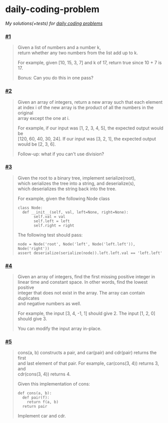 # daily-coding-problem
*My solutions(+tests) for [daily coding problems](https://dailycodingproblem.com/)*

### [#1](https://github.com/PticaGovorun/daily-coding-problem/blob/master/%231/index.js)
> Given a list of numbers and a number k,  
> return whether any two numbers from the list add up to k.  
>
> For example, given [10, 15, 3, 7] and k of 17, return true since 10 + 7 is 17.  
>
> Bonus: Can you do this in one pass?

### [#2](https://github.com/PticaGovorun/daily-coding-problem/blob/master/%232/index.js)
> Given an array of integers, return a new array such that each element  
> at index i of the new array is the product of all the numbers in the original  
> array except the one at i.
> 
> For example, if our input was [1, 2, 3, 4, 5], the expected output would be  
> [120, 60, 40, 30, 24]. If our input was [3, 2, 1], the expected output  
> would be [2, 3, 6].
> 
>  Follow-up: what if you can't use division?

### [#3](https://github.com/PticaGovorun/daily-coding-problem/blob/master/%233/index.js)
> Given the root to a binary tree, implement serialize(root),  
> which serializes the tree into a string, and deserialize(s),  
> which deserializes the string back into the tree.  
>
> For example, given the following Node class  
> ```
> class Node:  
>   def __init__(self, val, left=None, right=None):  
>        self.val = val  
>        self.left = left  
>        self.right = right  
> ```
> The following test should pass:
> ```
> node = Node('root', Node('left', Node('left.left')), Node('right'))  
> assert deserialize(serialize(node)).left.left.val == 'left.left'
> ```

### [#4](https://github.com/PticaGovorun/daily-coding-problem/blob/master/%234/index.js)
> Given an array of integers, find the first missing positive integer in  
> linear time and constant space. In other words, find the lowest positive  
> integer that does not exist in the array. The array can contain duplicates  
> and negative numbers as well.  
>
> For example, the input [3, 4, -1, 1] should give 2. The input [1, 2, 0]  
> should give 3.  
>
> You can modify the input array in-place.  

### [#5](https://github.com/PticaGovorun/daily-coding-problem/blob/master/%235/index.js)
> cons(a, b) constructs a pair, and car(pair) and cdr(pair) returns the first  
> and last element of that pair. For example, car(cons(3, 4)) returns 3, and  
> cdr(cons(3, 4)) returns 4.  
>
> Given this implementation of cons:  
>```
> def cons(a, b):
>   def pair(f):
>     return f(a, b)
>   return pair
>```
> Implement car and cdr.
